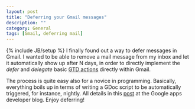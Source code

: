```yaml
---
layout: post
title: "Deferring your Gmail messages"
description: ""
category: General
tags: [Gmail, deferring mail]
---
```

{% include JB/setup %}
I finally found out a way to defer messages in Gmail. I wanted to be able to
remove a mail message from my inbox and let it automatically show up after
N days, in order to directly implement the *defer* and *delegate* basic
[GTD actions](https://hamberg.no/gtd/) directly within Gmail.

The process is quite easy also for a novice in programming. Basically,
everything boils up in terms of writing a GDoc script to be automatically
triggered, for instance, nightly. All details in this
[post](http://googleappsdeveloper.blogspot.fr/2011/07/gmail-snooze-with-apps-script.html)
at the Google apps developer blog. Enjoy deferring!
